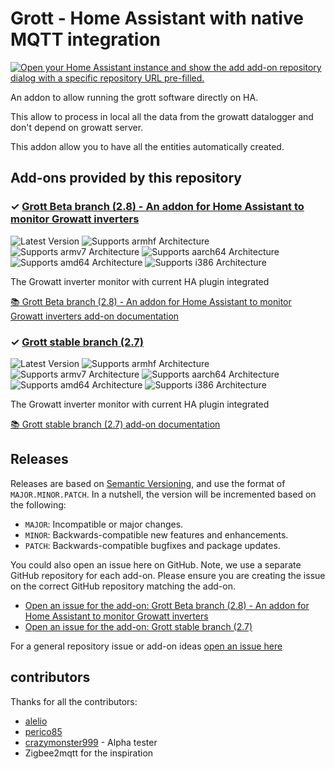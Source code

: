 # Grott - Home Assistant with native MQTT integration

[![Open your Home Assistant instance and show the add add-on repository dialog with a specific repository URL pre-filled.](https://my.home-assistant.io/badges/supervisor_add_addon_repository.svg)](https://my.home-assistant.io/redirect/supervisor_add_addon_repository/?repository_url=https%3A%2F%2Fgithub.com%2Fegguy%2Fgrott-home-assistant-add-on)

An addon to allow running the grott software directly on HA.

This allow to process in local all the data from the growatt datalogger and don't depend on growatt server.

This addon allow you to have all the entities automatically created.


## Add-ons provided by this repository

### &#10003; [Grott Beta branch (2.8) - An addon for Home Assistant to monitor Growatt inverters][addon-grott-current]

![Latest Version][grott-current-version-shield]
![Supports armhf Architecture][grott-current-armhf-shield]
![Supports armv7 Architecture][grott-current-armv7-shield]
![Supports aarch64 Architecture][grott-current-aarch64-shield]
![Supports amd64 Architecture][grott-current-amd64-shield]
![Supports i386 Architecture][grott-current-i386-shield]

The Growatt inverter monitor with current HA plugin integrated

[:books: Grott Beta branch (2.8) - An addon for Home Assistant to monitor Growatt inverters add-on documentation][addon-doc-grott-current]

### &#10003; [Grott stable branch (2.7)][addon-grott]

![Latest Version][grott-version-shield]
![Supports armhf Architecture][grott-armhf-shield]
![Supports armv7 Architecture][grott-armv7-shield]
![Supports aarch64 Architecture][grott-aarch64-shield]
![Supports amd64 Architecture][grott-amd64-shield]
![Supports i386 Architecture][grott-i386-shield]

The Growatt inverter monitor with current HA plugin integrated

[:books: Grott stable branch (2.7) add-on documentation][addon-doc-grott]


## Releases

Releases are based on [Semantic Versioning][semver], and use the format
of ``MAJOR.MINOR.PATCH``. In a nutshell, the version will be incremented
based on the following:

- ``MAJOR``: Incompatible or major changes.
- ``MINOR``: Backwards-compatible new features and enhancements.
- ``PATCH``: Backwards-compatible bugfixes and package updates.

You could also open an issue here on GitHub. Note, we use a separate
GitHub repository for each add-on. Please ensure you are creating the issue
on the correct GitHub repository matching the add-on.

- [Open an issue for the add-on: Grott Beta branch (2.8) - An addon for Home Assistant to monitor Growatt inverters][grott-current-issue]
- [Open an issue for the add-on: Grott stable branch (2.7)][grott-issue]

For a general repository issue or add-on ideas [open an issue here][issue]



[addon-grott-current]: https://github.com/egguy/addon-grott-beta/tree/v0.1.2
[addon-doc-grott-current]: https://github.com/egguy/addon-grott-beta/blob/v0.1.2/README.md
[grott-current-issue]: https://github.com/egguy/addon-grott-beta/issues
[grott-current-version-shield]: https://img.shields.io/badge/version-v0.1.2-blue.svg
[grott-current-aarch64-shield]: https://img.shields.io/badge/aarch64-yes-green.svg
[grott-current-amd64-shield]: https://img.shields.io/badge/amd64-yes-green.svg
[grott-current-armhf-shield]: https://img.shields.io/badge/armhf-yes-green.svg
[grott-current-armv7-shield]: https://img.shields.io/badge/armv7-yes-green.svg
[grott-current-i386-shield]: https://img.shields.io/badge/i386-yes-green.svg
[addon-grott]: https://github.com/egguy/addon-grott/tree/v0.1.5
[addon-doc-grott]: https://github.com/egguy/addon-grott/blob/v0.1.5/README.md
[grott-issue]: https://github.com/egguy/addon-grott/issues
[grott-version-shield]: https://img.shields.io/badge/version-v0.1.5-blue.svg
[grott-aarch64-shield]: https://img.shields.io/badge/aarch64-yes-green.svg
[grott-amd64-shield]: https://img.shields.io/badge/amd64-yes-green.svg
[grott-armhf-shield]: https://img.shields.io/badge/armhf-yes-green.svg
[grott-armv7-shield]: https://img.shields.io/badge/armv7-yes-green.svg
[grott-i386-shield]: https://img.shields.io/badge/i386-yes-green.svg

## contributors

Thanks for all the contributors:

- [alelio](https://github.com/alelio)
- [perico85](https://github.com/perico85)
- [crazymonster999](https://github.com/crazymonster999) - Alpha tester
- Zigbee2mqtt for the inspiration

[gitlabci-shield]: https://gitlab.com/egguy/grott-home-assistant-add-on/badges/master/pipeline.svg
[gitlabci]: https://gitlab.com/egguy/grott-home-assistant-add-on/pipelines
[issue]: https://github.com/egguy/grott-home-assistant-add-on/issues
[license-shield]: https://img.shields.io/github/license/egguy/grott-home-assistant-add-on.svg
[maintenance-shield]: https://img.shields.io/maintenance/yes/2023.svg
[project-stage-shield]: https://img.shields.io/badge/project%20stage-production%20ready-brightgreen.svg
[semver]: http://semver.org/spec/v2.0.0.html